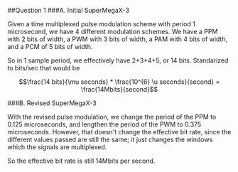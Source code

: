 ##Question 1
###A. Initial SuperMegaX-3

Given a time multiplexed pulse modulation scheme with period 1 microsecond, we have 4 different modulation schemes.  We have a PPM with 2 bits of width, a PWM with 3 bits of width, a PAM with 4 bits of width, and a PCM of 5 bits of width.

So in 1 sample period, we effectively have 2+3+4+5, or 14 bits.  Standarized to bits/sec that would be 

$$\frac{14 bits}{\mu seconds} * \frac{10^{6} \u seconds}{second} = \frac{14Mbits}{second}$$

###B. Revised SuperMegaX-3

With the revised pulse modulation, we change the period of the PPM to 0.125 microseconds, and lengthen the period of the PWM to 0.375 microseconds.  However, that doesn't change the effective bit rate, since the different values passed are still the same; it just changes the windows which the signals are multiplexed.

So the effective bit rate is still 14Mbits per second. 